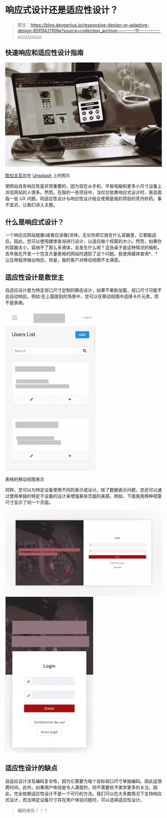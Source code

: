 # 响应式设计还是适应性设计？

> 原文：<https://blog.devgenius.io/responsive-design-or-adaptive-design-85f5f421109a?source=collection_archive---------11----------------------->

## 快速响应和适应性设计指南

![](img/fd9085253e8cbdee50ab5036b696efd6.png)

[欧拉夫瓦尔](https://unsplash.com/@olafval?utm_source=medium&utm_medium=referral)在 [Unsplash](https://unsplash.com?utm_source=medium&utm_medium=referral) 上的照片

使网站具有响应性是非常重要的，因为现在从手机、平板电脑和更多小尺寸设备上浏览网站的人很多。然而，在我的一些项目中，当仅仅依靠响应式设计时，我会面临一些 UX 问题。将适应性设计与响应性设计结合使用是我的项目的灵丹妙药。事不宜迟，让我们进入主题。

## 什么是响应式设计？

一个响应式网站就像(或者应该像)流体。无论你把它放在什么容器里，它都能适应。因此，您可以使用媒体查询进行设计，以适应每个视窗的大小。然而，如果你的容器太小，容纳不了那么多液体，会发生什么呢？这张桌子是这种情况的缩影。去年我在开发一个包含大量表格的网站时遇到了这个问题。我使用媒体查询*、*让应用程序做出响应，但是，我的客户对移动视图不太满意。

## 适应性设计是救世主

自适应设计是为特定视口尺寸定制的静态设计，如果不重新加载，视口尺寸可能不会自动响应。例如:在上面提到的场景中，您可以在移动视图中选择卡片元素，而不是表格。

![](img/38d1f63f41122f2475524d8c2a1878e9.png)

表格的移动视图表示

同样，您可以为特定设备使用不同的表示或设计。除了数据表示问题，您还可以通过使用单独的特定于设备的设计来增强某些页面的美感。例如，下面我用两种视窗尺寸显示了同一个页面。

![](img/9857be63f0753d301df54fd5430e515c.png)![](img/22e8484f25d68a62d0bfe7d589217791.png)

## 适应性设计的缺点

自适应设计涉及编码复杂性，因为它需要为每个目标视口尺寸单独编码。因此这很费时间。此外，如果用户体验是令人满意的，则不需要给予美学更多的关注。因此，完全依赖适应性设计不是一个可行的方法。我们可以在大多数情况下支持响应式设计，而当特定设备尺寸存在用户体验问题时，可以选择适应性设计。

> 编码快乐！！！